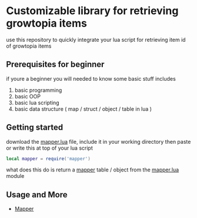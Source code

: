 # Customizable library for retrieving growtopia items

use this repository to quickly integrate your lua script for retrieving item id of growtopia items


## Prerequisites for beginner
if youre a beginner you will needed to know some basic stuff includes

1. basic programming
2. basic OOP
3. basic lua scripting
4. basic data structure ( map / struct / object / table in lua )

## Getting started
download the [mapper.lua](./mapper.lua) file, include it in your working directory then paste or write this at top of your lua script
```lua
local mapper = require('mapper')
```

what does this do is return a [mapper](./Mapper.md) table / object from the [mapper.lua](./mapper.lua) module

## Usage and More
- [Mapper](./Mapper.md)
